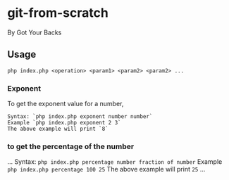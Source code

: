 # git-from-scratch

By Got Your Backs

## Usage

`php index.php <operation> <param1> <param2> <param2> ...`


### Exponent

To get the exponent value for a number,

```
Syntax: `php index.php exponent number number`
Example `php index.php exponent 2 3`
The above example will print `8`
```

### to get the percentage of the number
...
Syntax: `php index.php percentage number fraction of number`
Example `php index.php percentage 100 25`
The above example will print `25`
...
